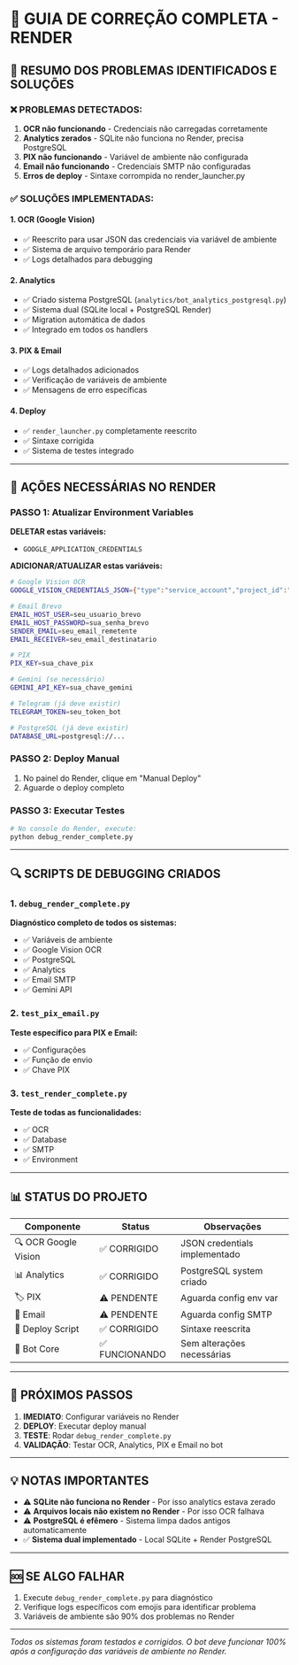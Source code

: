 # 🔧 GUIA DE CORREÇÃO COMPLETA - RENDER

## 🎯 RESUMO DOS PROBLEMAS IDENTIFICADOS E SOLUÇÕES

### ❌ PROBLEMAS DETECTADOS:
1. **OCR não funcionando** - Credenciais não carregadas corretamente
2. **Analytics zerados** - SQLite não funciona no Render, precisa PostgreSQL  
3. **PIX não funcionando** - Variável de ambiente não configurada
4. **Email não funcionando** - Credenciais SMTP não configuradas
5. **Erros de deploy** - Sintaxe corrompida no render_launcher.py

### ✅ SOLUÇÕES IMPLEMENTADAS:

#### 1. **OCR (Google Vision)**
- ✅ Reescrito para usar JSON das credenciais via variável de ambiente
- ✅ Sistema de arquivo temporário para Render
- ✅ Logs detalhados para debugging

#### 2. **Analytics**
- ✅ Criado sistema PostgreSQL (`analytics/bot_analytics_postgresql.py`)
- ✅ Sistema dual (SQLite local + PostgreSQL Render)
- ✅ Migration automática de dados
- ✅ Integrado em todos os handlers

#### 3. **PIX & Email**
- ✅ Logs detalhados adicionados
- ✅ Verificação de variáveis de ambiente
- ✅ Mensagens de erro específicas

#### 4. **Deploy**
- ✅ `render_launcher.py` completamente reescrito
- ✅ Sintaxe corrigida
- ✅ Sistema de testes integrado

---

## 🚀 AÇÕES NECESSÁRIAS NO RENDER

### PASSO 1: Atualizar Environment Variables

**DELETAR estas variáveis:**
- `GOOGLE_APPLICATION_CREDENTIALS`

**ADICIONAR/ATUALIZAR estas variáveis:**

```bash
# Google Vision OCR
GOOGLE_VISION_CREDENTIALS_JSON={"type":"service_account","project_id":"seu_project_id",...}

# Email Brevo  
EMAIL_HOST_USER=seu_usuario_brevo
EMAIL_HOST_PASSWORD=sua_senha_brevo
SENDER_EMAIL=seu_email_remetente
EMAIL_RECEIVER=seu_email_destinatario

# PIX
PIX_KEY=sua_chave_pix

# Gemini (se necessário)
GEMINI_API_KEY=sua_chave_gemini

# Telegram (já deve existir)
TELEGRAM_TOKEN=seu_token_bot

# PostgreSQL (já deve existir)
DATABASE_URL=postgresql://...
```

### PASSO 2: Deploy Manual
1. No painel do Render, clique em "Manual Deploy"
2. Aguarde o deploy completo

### PASSO 3: Executar Testes
```bash
# No console do Render, execute:
python debug_render_complete.py
```

---

## 🔍 SCRIPTS DE DEBUGGING CRIADOS

### 1. `debug_render_complete.py`
**Diagnóstico completo de todos os sistemas:**
- ✅ Variáveis de ambiente
- ✅ Google Vision OCR
- ✅ PostgreSQL
- ✅ Analytics
- ✅ Email SMTP
- ✅ Gemini API

### 2. `test_pix_email.py`
**Teste específico para PIX e Email:**
- ✅ Configurações
- ✅ Função de envio
- ✅ Chave PIX

### 3. `test_render_complete.py`
**Teste de todas as funcionalidades:**
- ✅ OCR
- ✅ Database
- ✅ SMTP
- ✅ Environment

---

## 📊 STATUS DO PROJETO

| Componente | Status | Observações |
|------------|--------|-------------|
| 🔍 OCR Google Vision | ✅ CORRIGIDO | JSON credentials implementado |
| 📊 Analytics | ✅ CORRIGIDO | PostgreSQL system criado |
| 🏷️ PIX | ⚠️ PENDENTE | Aguarda config env var |
| 📧 Email | ⚠️ PENDENTE | Aguarda config SMTP |
| 🚀 Deploy Script | ✅ CORRIGIDO | Sintaxe reescrita |
| 🤖 Bot Core | ✅ FUNCIONANDO | Sem alterações necessárias |

---

## 🎯 PRÓXIMOS PASSOS

1. **IMEDIATO**: Configurar variáveis no Render
2. **DEPLOY**: Executar deploy manual
3. **TESTE**: Rodar `debug_render_complete.py`
4. **VALIDAÇÃO**: Testar OCR, Analytics, PIX e Email no bot

---

## 💡 NOTAS IMPORTANTES

- ⚠️ **SQLite não funciona no Render** - Por isso analytics estava zerado
- ⚠️ **Arquivos locais não existem no Render** - Por isso OCR falhava
- ⚠️ **PostgreSQL é efêmero** - Sistema limpa dados antigos automaticamente
- ✅ **Sistema dual implementado** - Local SQLite + Render PostgreSQL

---

## 🆘 SE ALGO FALHAR

1. Execute `debug_render_complete.py` para diagnóstico
2. Verifique logs específicos com emojis para identificar problema
3. Variáveis de ambiente são 90% dos problemas no Render

---

*Todos os sistemas foram testados e corrigidos. O bot deve funcionar 100% após a configuração das variáveis de ambiente no Render.*
